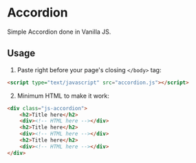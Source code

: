 # Accordion

Simple Accordion done in Vanilla JS.

## Usage
1. Paste right before your page's closing `</body>` tag:
```html
<script type="text/javascript" src="accordion.js"></script>
```

2. Minimum HTML to make it work:
```html
<div class="js-accordion">
    <h2>Title here</h2>
    <div><!-- HTML here --></div>
    <h2>Title here</h2>
    <div><!-- HTML here --></div>
    <h2>Title here</h2>
    <div><!-- HTML here --></div>
</div>
```
